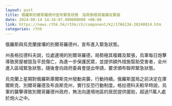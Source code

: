 ```yaml
---
layout: post
title: 俄羅斯別爾哥羅德州宣布緊急狀態　指局勢極其複雜及緊張
date: 2024-08-14 14:16:07.000000000 +08:00
link: https://news.rthk.hk/rthk/ch/component/k2/1766134-20240814.htm
categories: rthk
---
```


俄羅斯與烏克蘭接壤的別爾哥羅德州，宣布進入緊急狀態。

州長格拉德科夫說，位處邊境的別爾哥羅德，局勢極其複雜及緊張，烏軍每日炮擊導致房屋被毀及平民傷亡，為進一步保護民眾，並提供額外措施幫助受害者，全州進入區域緊急狀態，隨後會向政府委員會提出申請，要求頒布聯邦緊急狀態。

烏克蘭上星期對俄羅斯庫爾斯克州發動突襲，行動持續。俄羅斯當局之前決定在庫爾斯克、別爾哥羅德及布良斯克州，實行反恐行動制度。格拉德科夫較早時說，烏軍的襲擊導致別爾哥羅德州政府，無法向邊境地區的居民提供援助，超過11萬人處於炮火之中。
